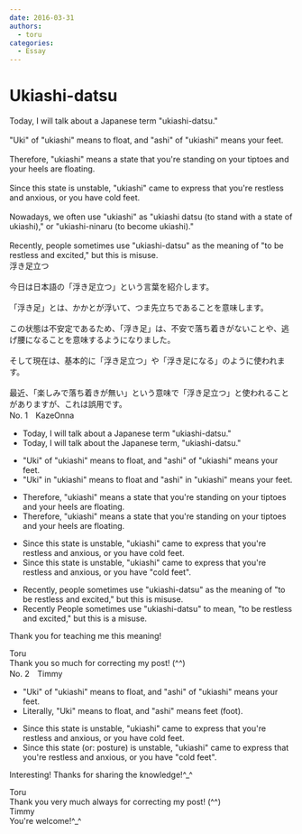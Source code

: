 ```yaml
---
date: 2016-03-31
authors:
  - toru
categories:
  - Essay
---
```


<h1 id="subject_show">Ukiashi-datsu</h1>
<div class="date" hidden>Mar 31, 2016 12:24</div>
<div id="post"><div id="body_show_ori">
Today, I will talk about a Japanese term "ukiashi-datsu."<br/><br/>"Uki" of "ukiashi" means to float, and "ashi" of "ukiashi" means your feet.<br/><br/>Therefore, "ukiashi" means a state that you're standing on your tiptoes and your heels are floating.<br/><br/>Since this state is unstable, "ukiashi" came to express that you're restless and anxious, or you have cold feet.<br/><br/>Nowadays, we often use "ukiashi" as "ukiashi datsu (to stand with a state of ukiashi)," or "ukiashi-ninaru (to become ukiashi)."<br/><br/>Recently, people sometimes use "ukiashi-datsu" as the meaning of "to be restless and excited," but this is misuse.
</div></div>

<!-- more -->

<div id="post_ja"><div id="body_show_mo">
浮き足立つ<br/><br/>今日は日本語の「浮き足立つ」という言葉を紹介します。<br/><br/>「浮き足」とは、かかとが浮いて、つま先立ちであることを意味します。<br/><br/>この状態は不安定であるため、「浮き足」は、不安で落ち着きがないことや、逃げ腰になることを意味するようになりました。<br/><br/>そして現在は、基本的に「浮き足立つ」や「浮き足になる」のように使われます。<br/><br/>最近、「楽しみで落ち着きが無い」という意味で「浮き足立つ」と使われることがありますが、これは誤用です。
</div></div>
<div id="block"><div class="first_name"> No. 1　<span class="just_name">KazeOnna</span></div><div id="block2">
<ul class="correction_field">
<li class="incorrect">Today, I will talk about a Japanese term "ukiashi-datsu."</li>
<li class="corrected correct">
Today, I will talk about <span class="f_red">the</span> Japanese term<span class="f_red">,</span> "ukiashi-datsu."
</li>
</ul>
<ul class="correction_field">
<li class="incorrect">"Uki" of "ukiashi" means to float, and "ashi" of "ukiashi" means your feet.</li>
<li class="corrected correct">
"Uki" <span class="f_red">in </span>"ukiashi" means to float and "ashi" <span class="f_red">in</span> "ukiashi" means your feet.
</li>
</ul>
<ul class="correction_field">
<li class="incorrect">Therefore, "ukiashi" means a state that you're standing on your tiptoes and your heels are floating.</li>
<li class="corrected correct">
Therefore, "ukiashi" means <span class="sline">a state</span> that you're standing on your tiptoes and your heels are floating.
</li>
</ul>
<ul class="correction_field">
<li class="incorrect">Since this state is unstable, "ukiashi" came to express that you're restless and anxious, or you have cold feet.</li>
<li class="corrected correct">
Since this state is unstable, "ukiashi" came to express that you're restless and anxious, or you have <span class="f_red">"</span>cold feet<span class="f_red">"</span>.
</li>
</ul>
<ul class="correction_field">
<li class="incorrect">Recently, people sometimes use "ukiashi-datsu" as the meaning of "to be restless and excited," but this is misuse.</li>
<li class="corrected correct">
<span class="f_gray"><span class="sline">Recently </span></span>People sometimes use "ukiashi-datsu" <span class="f_red">to mean,</span> "to be restless and excited," but this is <span class="f_red">a</span> misuse.
</li>
</ul>
<p class="comment_small">
 Thank you for teaching me this meaning!
</p>

</div><div class="name"><span class="just_name">Toru</span><br>
Thank you so much for correcting my post! (^^)
</div>
</div>
<div id="block"><div class="first_name"> No. 2　<span class="just_name">Timmy</span></div><div id="block2">
<ul class="correction_field">
<li class="incorrect">"Uki" of "ukiashi" means to float, and "ashi" of "ukiashi" means your feet.</li>
<li class="corrected correct">
<span class="f_blue">Literally</span>, "Uki" means to float, and "ashi" means feet (<span class="f_blue">foot</span>).
</li>
</ul>
<ul class="correction_field">
<li class="incorrect">Since this state is unstable, "ukiashi" came to express that you're restless and anxious, or you have cold feet.</li>
<li class="corrected correct">
Since this state (or: <span class="f_blue">posture</span>) is unstable, "ukiashi" came to express that you're restless and anxious, or you have "cold feet".
</li>
</ul>
<p class="comment_small">
 Interesting! Thanks for sharing the knowledge!^_^
</p>

</div><div class="name"><span class="just_name">Toru</span><br>
Thank you very much always for correcting my post! (^^)
</div>
<div class="name"><span class="just_name">Timmy</span><br>
You're welcome!^_^
</div>
</div>
